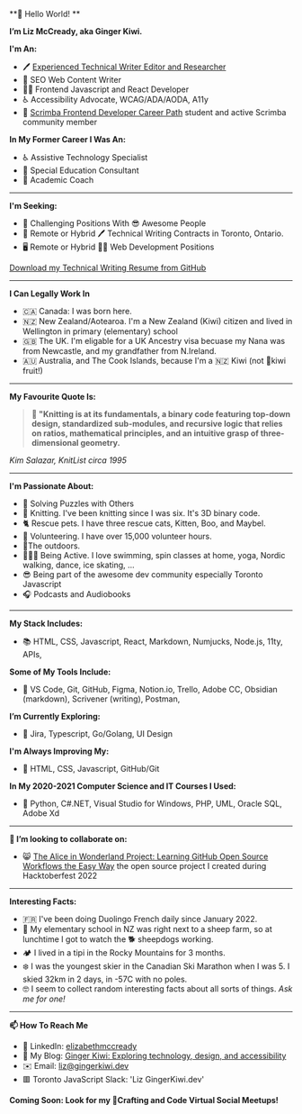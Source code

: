 **👋 Hello World! **

**I’m Liz McCready, aka Ginger Kiwi.**

**I'm An:**
- 🖊️ [Experienced Technical Writer Editor and Researcher](https://github.com/GingerKiwi/resume-and-certificatations/blob/main/ElizabethMcCready-TechnicalWriter-Resume-WebVersion.pdf)
- 🔎 SEO Web Content Writer 
- 👩‍💻 Frontend Javascript and React Developer 
- ♿ Accessibility Advocate, WCAG/ADA/AODA, A11y
- 🚀 [Scrimba Frontend Developer Career Path](https://scrimba.com/learn/frontend) student and active Scrimba community member

**In My Former Career I Was An:**
- ♿ Assistive Technology Specialist 
- 🏫 Special Education Consultant 
- 🍎 Academic Coach

---

**I'm Seeking:**
- 🤔 Challenging Positions With 😎 Awesome People
- 💼 Remote or Hybrid 🖊️ Technical Writing Contracts in Toronto, Ontario. 
- 🖥️ Remote or Hybrid 👩‍💻 Web Development Positions

[Download my Technical Writing Resume from GitHub](https://github.com/GingerKiwi/resume-and-certificatations/blob/main/ElizabethMcCready-TechnicalWriter-Resume-WebVersion.pdf)

---

**I Can Legally Work In**

- 🇨🇦 Canada: I was born here.
- 🇳🇿 New Zealand/Aotearoa. I'm a New Zealand (Kiwi) citizen and lived in Wellington in primary (elementary) school
- 🇬🇧 The UK. I'm eligable for a UK Ancestry visa becuase my Nana was from Newcastle, and my grandfather from N.Ireland.
- 🇦🇺 Australia, and The Cook Islands, because I'm a 🇳🇿 Kiwi (not 🥝kiwi fruit!)
---

**My Favourite Quote Is:**

>**🧶 "Knitting is at its fundamentals, a binary code featuring top-down design, standardized sub-modules, and recursive logic that relies on ratios, mathematical principles, and an intuitive grasp of three-dimensional geometry.**
> 

*Kim Salazar, KnitList circa 1995*

---

**I'm Passionate About:**
- 🧩 Solving Puzzles with Others 
- 🧶 Knitting. I've been knitting since I was six. It's 3D binary code.
- 🐈 Rescue pets. I have three rescue cats, Kitten, Boo, and Maybel.
- 🫶 Volunteering. I have over 15,000 volunteer hours.
- 🌲The outdoors. 
- 🏊🏻‍♀️ Being Active. I love swimming, spin classes at home, yoga, Nordic walking, dance, ice skating, ...
- 😎 Being part of the awesome dev community especially Toronto Javascript
- 🎧 Podcasts and Audiobooks

---

**My Stack Includes:**
- 📚 HTML, CSS, Javascript, React, Markdown, Numjucks, Node.js, 11ty, APIs,

**Some of My Tools Include:**
- 🧰 VS Code, Git, GitHub, Figma, Notion.io, Trello, Adobe CC, Obsidian (markdown), Scrivener (writing), Postman, 

<!-- - 👀 I’m interested in ... -->
**I’m Currently Exploring:**
- 🧭 Jira, Typescript, Go/Golang, UI Design

**I'm Always Improving My:**
- 🌱 HTML, CSS, Javascript, GitHub/Git

**In My 2020-2021 Computer Science and IT Courses I Used:**
- 🐍 Python, C#.NET, Visual Studio for Windows, PHP, UML, Oracle SQL, Adobe Xd

---

**💞️ I’m looking to collaborate on:**
- 😸 [The Alice in Wonderland Project: Learning GitHub Open Source Workflows the Easy Way](https://github.com/GingerKiwi/alice-game) the open source project I created during Hacktoberfest 2022

---

**Interesting Facts:**

- 🇫🇷 I've been doing Duolingo French daily since January 2022.
- 🐑 My elementary school in NZ was right next to a sheep farm, so at lunchtime I got to watch the 🐕 sheepdogs working. 
- 🏕️ I lived in a tipi in the Rocky Mountains for 3 months.
- ❄️ I was the youngest skier in the Canadian Ski Marathon when I was 5. I skied 32km in 2 days, in -57C with no poles.
- 🤓 I seem to collect random interesting facts about all sorts of things. *Ask me for one!*

---

**📫 How To Reach Me**
- 💼 LinkedIn: [elizabethmccready](https://www.linkedin.com/in/elizabethmccready/)
- 📰 My Blog: [Ginger Kiwi: Exploring technology, design, and accessibility](https://gingerkiwi.blog)
- ✉️ Email: <a href="mailto:liz@gingerkiwi.dev">liz@gingerkiwi.dev</a>
- 🟥 Toronto JavaScript Slack: 'Liz GingerKiwi.dev'

**Coming Soon: Look for my 🧶Crafting and Code Virtual Social Meetups!**

<!---
GingerKiwi/GingerKiwi is a ✨ special ✨ repository because its `README.md` (this file) appears on your GitHub profile.
You can click the Preview link to take a look at your changes.
--->
